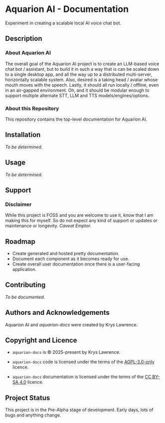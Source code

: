 <!--
    SPDX-FileCopyrightText: 2025-present Krys Lawrence <aquarion.5.krystopher@spamgourmet.org>
    SPDX-License-Identifier: CC-BY-SA-4.0
-->

<!--
    aquarion-docs documentation © 2025-present by Krys Lawrence is licensed under
    Creative Commons Attribution-ShareAlike 4.0 International. To view a copy of this
    license, visit <https://creativecommons.org/licenses/by-sa/4.0/>
-->

# Aquarion AI - Documentation

Experiment in creating a scalable local AI voice chat bot.

<!-- --8<-- [start:description] -->

## Description

### About Aquarion AI

The overall goal of the Aquarion AI project is to create an LLM-based voice chat bot /
assistant, but to build it in such a way that is can be scaled down to a single desktop
app, and all the way up to a distributed multi-server, horizontally scalable system.
Also, desired is a taking head / avatar whose mouth moves with the speech.  Lastly, it
should all run locally / offline, even in an air-gapped environment.  Oh, and it should
be modular enough to support multiple alternate STT, LLM and TTS models/engines/options.

### About this Repository

This repository contains the top-level documentation for Aquarion AI.

<!-- --8<-- [end:description] -->

## Installation

*To be determined.*

## Usage

*To be determined.*

## Support

<!-- --8<-- [start:disclaimer] -->

### Disclaimer

While this project is FOSS and you are welcome to use it, know that I am making this for
myself. So do not expect any kind of support or updates or maintenance or longevity.
*Caveat Emptor*.

<!-- --8<-- [end:disclaimer] -->

## Roadmap

- Create generated and hosted pretty documentation.
- Document each component as it becomes ready for use.
- Create overall user documentation once there is a user-facing application.

## Contributing

*To be documented.*

<!-- --8<-- [start:legal] -->

## Authors and Acknowledgements

Aquarion AI and *aquarion-docs* were created by Krys Lawrence.

## Copyright and Licence

- `aquarion-docs` is © 2025-present by Krys Lawrence.

- `aquarion-docs` code is licensed under the terms of the
  [AGPL-3.0-only](https://www.gnu.org/licenses/agpl-3.0.en.html#license-text) licence.

- `aquarion-docs` documentation is licensed under the terms of the
  [CC BY-SA 4.0](https://creativecommons.org/licenses/by-sa/4.0/) licence.

<!-- --8<-- [end:legal] -->

## Project Status

This project is in the Pre-Alpha stage of development.  Early days, lots of bugs and
anything change.
